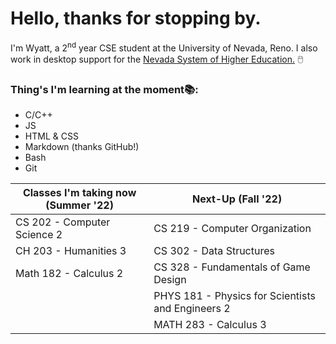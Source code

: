 # Hello, thanks for stopping by.
I'm Wyatt, a 2<sup>nd</sup> year CSE student at the University of Nevada, Reno. I also work in desktop support for the [Nevada System of Higher Education.](https://scs.nevada.edu/ "NSHE SCS") :computer_mouse:

### Thing's I'm learning at the moment:books::
- C/C++
- JS
- HTML & CSS
- Markdown (thanks GitHub!)
- Bash
- Git

| Classes I'm taking now (Summer '22)  | Next-Up (Fall '22)                                |
| ------------------------------------ | ------------------------------------------------- |
| CS 202 - Computer Science 2          | CS 219 - Computer Organization                    |
| CH 203 - Humanities 3                | CS 302 - Data Structures                          |
| Math 182 - Calculus 2                | CS 328 - Fundamentals of Game Design              |
|                                      | PHYS 181 - Physics for Scientists and Engineers 2 |
|                                      | MATH 283 - Calculus 3                             |
